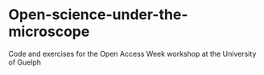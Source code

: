 # Open-science-under-the-microscope
Code and exercises for the Open Access Week workshop at the University of Guelph
